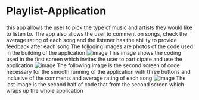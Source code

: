 # Playlist-Application
this app allows the user to pick the type of music and artists they would like to listen to. The app also allows the user to comment on songs, check the average rating of each song and the listener has the ability to provide feedback after each song
The folloqing images are photos of the code used in the building of the application
![image](https://github.com/user-attachments/assets/672af99b-8469-4a66-8d20-b184807e9345)
This image shows the coding used in the first screen which invites the user to participate and use the application
![image](https://github.com/user-attachments/assets/55519155-5f79-4551-8fb8-110a29fabe2b)
The following image is the second screen of code necessary for the smooth running of the application with three buttons and inclusive of the comments and average rating of each song
![image](https://github.com/user-attachments/assets/a485eb20-31e0-412b-963e-5659e230b55b)
The last image is the second half of code that from the second screen which wraps up the whole application

